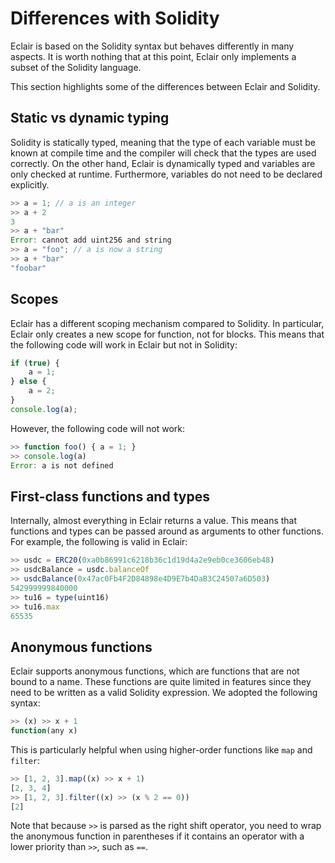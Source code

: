 # Differences with Solidity

Eclair is based on the Solidity syntax but behaves differently in many aspects.
It is worth nothing that at this point, Eclair only implements a subset of the Solidity language.

This section highlights some of the differences between Eclair and Solidity.

## Static vs dynamic typing

Solidity is statically typed, meaning that the type of each variable must be known at compile time and the compiler will check that the types are used correctly.
On the other hand, Eclair is dynamically typed and variables are only checked at runtime. Furthermore, variables do not need to be declared explicitly.

```javascript
>> a = 1; // a is an integer
>> a + 2
3
>> a + "bar"
Error: cannot add uint256 and string
>> a = "foo"; // a is now a string
>> a + "bar"
"foobar"
```

## Scopes

Eclair has a different scoping mechanism compared to Solidity.
In particular, Eclair only creates a new scope for function, not for blocks.
This means that the following code will work in Eclair but not in Solidity:

```javascript
if (true) {
    a = 1;
} else {
    a = 2;
}
console.log(a);
```

However, the following code will not work:

```javascript
>> function foo() { a = 1; }
>> console.log(a)
Error: a is not defined
```

## First-class functions and types

Internally, almost everything in Eclair returns a value.
This means that functions and types can be passed around as arguments to other functions.
For example, the following is valid in Eclair:

```javascript
>> usdc = ERC20(0xa0b86991c6218b36c1d19d4a2e9eb0ce3606eb48)
>> usdcBalance = usdc.balanceOf
>> usdcBalance(0x47ac0Fb4F2D84898e4D9E7b4DaB3C24507a6D503)
542999999840000
>> tu16 = type(uint16)
>> tu16.max
65535
```

## Anonymous functions

Eclair supports anonymous functions, which are functions that are not bound to a name.
These functions are quite limited in features since they need to be written as a valid Solidity expression.
We adopted the following syntax:

```javascript
>> (x) >> x + 1
function(any x)
```

This is particularly helpful when using higher-order functions like `map` and `filter`:

```javascript
>> [1, 2, 3].map((x) >> x + 1)
[2, 3, 4]
>> [1, 2, 3].filter((x) >> (x % 2 == 0))
[2]
```

Note that because `>>` is parsed as the right shift operator, you need to wrap the anonymous function in parentheses if it contains an operator with a lower priority than `>>`, such as `==`.

